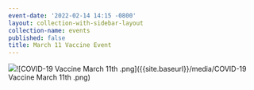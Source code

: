 ```yaml
---
event-date: '2022-02-14 14:15 -0800'
layout: collection-with-sidebar-layout
collection-name: events
published: false
title: March 11 Vaccine Event
---
```

![]({{site.baseurl}}/media/COVID-19%20Vaccine%20March%2011th%20.png)![COVID-19 Vaccine March 11th .png]({{site.baseurl}}/media/COVID-19 Vaccine March 11th .png)

